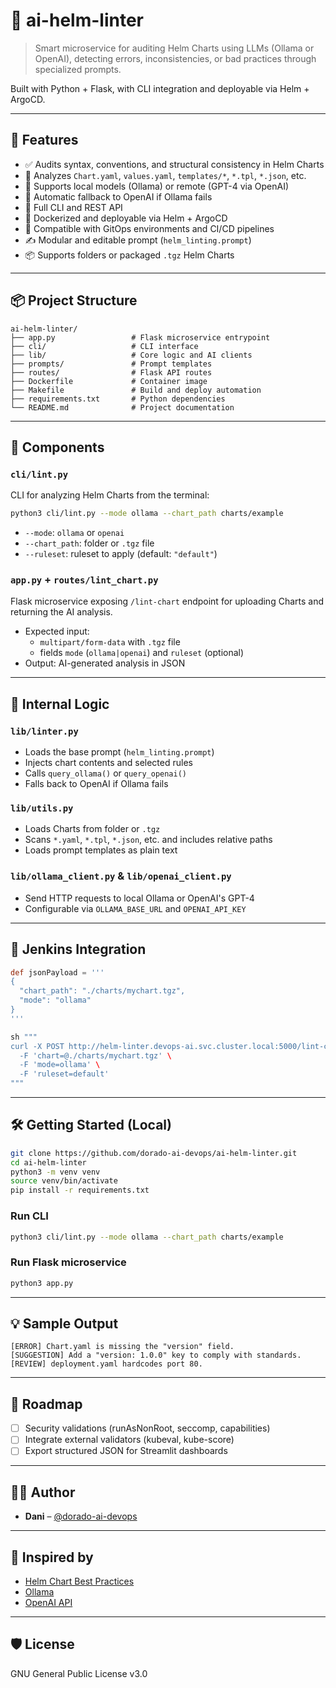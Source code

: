 # 🧠 ai-helm-linter

> Smart microservice for auditing Helm Charts using LLMs (Ollama or OpenAI), detecting errors, inconsistencies, or bad practices through specialized prompts.  

Built with Python + Flask, with CLI integration and deployable via Helm + ArgoCD.

---

## 🚀 Features

- ✅ Audits syntax, conventions, and structural consistency in Helm Charts  
- 🔐 Analyzes `Chart.yaml`, `values.yaml`, `templates/*`, `*.tpl`, `*.json`, etc.  
- 🤖 Supports local models (Ollama) or remote (GPT-4 via OpenAI)  
- 🔄 Automatic fallback to OpenAI if Ollama fails  
- 🧩 Full CLI and REST API  
- 🐳 Dockerized and deployable via Helm + ArgoCD  
- 📁 Compatible with GitOps environments and CI/CD pipelines  
- ✍️ Modular and editable prompt (`helm_linting.prompt`)  
- 📦 Supports folders or packaged `.tgz` Helm Charts  

---

## 📦 Project Structure

```
ai-helm-linter/
├── app.py                 # Flask microservice entrypoint
├── cli/                   # CLI interface
├── lib/                   # Core logic and AI clients
├── prompts/               # Prompt templates
├── routes/                # Flask API routes
├── Dockerfile             # Container image
├── Makefile               # Build and deploy automation
├── requirements.txt       # Python dependencies
└── README.md              # Project documentation
```

---

## 🧩 Components

### `cli/lint.py`

CLI for analyzing Helm Charts from the terminal:

```bash
python3 cli/lint.py --mode ollama --chart_path charts/example
```

- `--mode`: `ollama` or `openai`  
- `--chart_path`: folder or `.tgz` file  
- `--ruleset`: ruleset to apply (default: `"default"`)

### `app.py` + `routes/lint_chart.py`

Flask microservice exposing `/lint-chart` endpoint for uploading Charts and returning the AI analysis.

- Expected input:
  - `multipart/form-data` with `.tgz` file
  - fields `mode` (`ollama|openai`) and `ruleset` (optional)
- Output: AI-generated analysis in JSON

---

## 🧠 Internal Logic

### `lib/linter.py`

- Loads the base prompt (`helm_linting.prompt`)  
- Injects chart contents and selected rules  
- Calls `query_ollama()` or `query_openai()`  
- Falls back to OpenAI if Ollama fails

### `lib/utils.py`

- Loads Charts from folder or `.tgz`
- Scans `*.yaml`, `*.tpl`, `*.json`, etc. and includes relative paths
- Loads prompt templates as plain text

### `lib/ollama_client.py` & `lib/openai_client.py`

- Send HTTP requests to local Ollama or OpenAI's GPT-4  
- Configurable via `OLLAMA_BASE_URL` and `OPENAI_API_KEY`  

---

## 🔁 Jenkins Integration

```groovy
def jsonPayload = '''
{
  "chart_path": "./charts/mychart.tgz",
  "mode": "ollama"
}
'''

sh """
curl -X POST http://helm-linter.devops-ai.svc.cluster.local:5000/lint-chart \
  -F 'chart=@./charts/mychart.tgz' \
  -F 'mode=ollama' \
  -F 'ruleset=default'
"""
```

---

## 🛠️ Getting Started (Local)

```bash
git clone https://github.com/dorado-ai-devops/ai-helm-linter.git
cd ai-helm-linter
python3 -m venv venv
source venv/bin/activate
pip install -r requirements.txt
```

### Run CLI

```bash
python3 cli/lint.py --mode ollama --chart_path charts/example
```

### Run Flask microservice

```bash
python3 app.py
```

---

## 💡 Sample Output

```
[ERROR] Chart.yaml is missing the "version" field.
[SUGGESTION] Add a "version: 1.0.0" key to comply with standards.
[REVIEW] deployment.yaml hardcodes port 80.
```

---

## 🔮 Roadmap

- [ ] Security validations (runAsNonRoot, seccomp, capabilities)
- [ ] Integrate external validators (kubeval, kube-score)
- [ ] Export structured JSON for Streamlit dashboards

---

## 👨‍💻 Author

- **Dani** – [@dorado-ai-devops](https://github.com/dorado-ai-devops)

---

## 🧠 Inspired by

- [Helm Chart Best Practices](https://helm.sh/docs/chart_best_practices/)
- [Ollama](https://ollama.com)
- [OpenAI API](https://platform.openai.com/docs)

---

## 🛡 License

GNU General Public License v3.0
